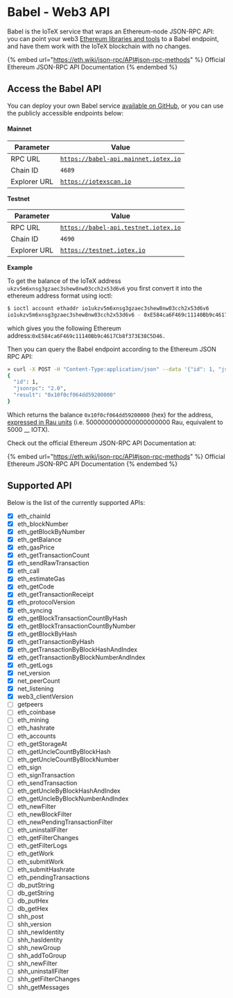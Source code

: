 # Babel - Web3 API

Babel is the IoTeX service that wraps an Ethereum-node JSON-RPC API: you can point your web3 [Ethereum libraries and tools](../web3-development/) to a Babel endpoint, and have them work with the IoTeX blockchain with no changes.&#x20;

{% embed url="https://eth.wiki/json-rpc/API#json-rpc-methods" %}
Official Ethereum JSON-RPC API Documentation
{% endembed %}

## Access the Babel API

You can deploy your own Babel service [available on GitHub](https://github.com/iotexproject/babel-api), or you can use the publicly accessible endpoints  below:

#### Mainnet

| Parameter    | Value                                                                      |
| ------------ | -------------------------------------------------------------------------- |
| RPC URL      | [`https://babel-api.mainnet.iotex.io`](https://babel-api.mainnet.iotex.io) |
| Chain ID     | `4689`                                                                     |
| Explorer URL | [`https://iotexscan.io`](https://iotexscan.io)                             |

**Testnet**

| **Parameter** | Value                                                                      |
| ------------- | -------------------------------------------------------------------------- |
| RPC URL       | [`https://babel-api.testnet.iotex.io`](https://babel-api.testnet.iotex.io) |
| Chain ID      | `4690`                                                                     |
| Explorer URL  | [`https://testnet.iotex.io`](https://testnet.iotex.io)                     |

**Example**

To get the balance of the IoTeX address `ukzv5m6xnsg3gzaec3shew8nw03cch2x53d6v6` you first convert it into the ethereum address format using ioctl:

```bash
$ ioctl account ethaddr io1ukzv5m6xnsg3gzaec3shew8nw03cch2x53d6v6
io1ukzv5m6xnsg3gzaec3shew8nw03cch2x53d6v6 - 0xE584ca6F469c11140Bb9c4617Cb8f373E38C5D46
```

which gives you the following Ethereum address:`0xE584ca6F469c11140Bb9c4617Cb8f373E38C5D46.`&#x20;

Then you can query the Babel endpoint according to the Ethereum JSON RPC API:&#x20;

```bash
» curl -X POST -H "Content-Type:application/json" --data '{"id": 1, "jsonrpc": "2.0", "method": "eth_getBalance", "params": ["0xE584ca6F469c11140Bb9c4617Cb8f373E38C5D46", ""]}' http://babel-api.mainnet.iotex.io
{
  "id": 1,
  "jsonrpc": "2.0",
  "result": "0x10f0cf064dd59200000"
}
```

Which returns the balance `0x10f0cf064dd59200000` (hex) for the address, [expressed in Rau units](../basic-concepts/iotx-token.md#iotx-fractions) (i.e. 5000000000000000000000 Rau, equivalent to 5000 __ IOTX).

Check out the official Ethereum JSON-RPC API Documentation at:

{% embed url="https://eth.wiki/json-rpc/API#json-rpc-methods" %}
Official Ethereum JSON-RPC API Documentation
{% endembed %}

## Supported API

Below is the list of the currently supported APIs:

* [x] eth\_chainId
* [x] eth\_blockNumber
* [x] eth\_getBlockByNumber
* [x] eth\_getBalance&#x20;
* [x] eth\_gasPrice&#x20;
* [x] eth\_getTransactionCount
* [x] eth\_sendRawTransaction
* [x] eth\_call
* [x] eth\_estimateGas&#x20;
* [x] eth\_getCode&#x20;
* [x] eth\_getTransactionReceipt&#x20;
* [x] eth\_protocolVersion&#x20;
* [x] eth\_syncing&#x20;
* [x] eth\_getBlockTransactionCountByHash&#x20;
* [x] eth\_getBlockTransactionCountByNumber&#x20;
* [x] eth\_getBlockByHash&#x20;
* [x] eth\_getTransactionByHash&#x20;
* [x] eth\_getTransactionByBlockHashAndIndex&#x20;
* [x] eth\_getTransactionByBlockNumberAndIndex&#x20;
* [x] eth\_getLogs
* [x] net\_version&#x20;
* [x] net\_peerCount&#x20;
* [x] net\_listening&#x20;
* [x] web3\_clientVersion&#x20;
* [ ] getpeers&#x20;
* [ ] eth\_coinbase
* [ ] eth\_mining
* [ ] eth\_hashrate
* [ ] eth\_accounts
* [ ] eth\_getStorageAt
* [ ] eth\_getUncleCountByBlockHash
* [ ] eth\_getUncleCountByBlockNumber
* [ ] eth\_sign
* [ ] eth\_signTransaction
* [ ] eth\_sendTransaction
* [ ] eth\_getUncleByBlockHashAndIndex
* [ ] eth\_getUncleByBlockNumberAndIndex
* [ ] eth\_newFilter
* [ ] eth\_newBlockFilter
* [ ] eth\_newPendingTransactionFilter
* [ ] eth\_uninstallFilter
* [ ] eth\_getFilterChanges
* [ ] eth\_getFilterLogs
* [ ] eth\_getWork
* [ ] eth\_submitWork
* [ ] eth\_submitHashrate
* [ ] eth\_pendingTransactions
* [ ] db\_putString
* [ ] db\_getString
* [ ] db\_putHex
* [ ] db\_getHex
* [ ] shh\_post
* [ ] shh\_version
* [ ] shh\_newIdentity&#x20;
* [ ] shh\_hasIdentity&#x20;
* [ ] shh\_newGroup&#x20;
* [ ] shh\_addToGroup&#x20;
* [ ] shh\_newFilter&#x20;
* [ ] shh\_uninstallFilter&#x20;
* [ ] shh\_getFilterChanges&#x20;
* [ ] shh\_getMessages

